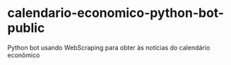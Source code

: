 # calendario-economico-python-bot-public
Python bot usando WebScraping para obter às notícias do calendário econômico
